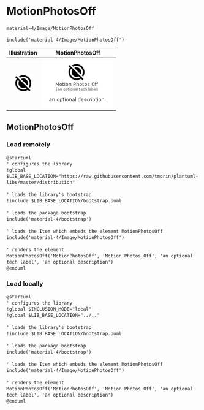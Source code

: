 # MotionPhotosOff


```text
material-4/Image/MotionPhotosOff
```

```text
include('material-4/Image/MotionPhotosOff')
```



| Illustration | MotionPhotosOff |
| :---: | :---: |
| ![illustration for Illustration](../../material-4/Image/MotionPhotosOff.png) | ![illustration for MotionPhotosOff](../../material-4/Image/MotionPhotosOff.Local.png) |




## MotionPhotosOff

### Load remotely
```plantuml
@startuml
' configures the library
!global $LIB_BASE_LOCATION="https://raw.githubusercontent.com/tmorin/plantuml-libs/master/distribution"

' loads the library's bootstrap
!include $LIB_BASE_LOCATION/bootstrap.puml

' loads the package bootstrap
include('material-4/bootstrap')

' loads the Item which embeds the element MotionPhotosOff
include('material-4/Image/MotionPhotosOff')

' renders the element
MotionPhotosOff('MotionPhotosOff', 'Motion Photos Off', 'an optional tech label', 'an optional description')
@enduml
```

### Load locally
```plantuml
@startuml
' configures the library
!global $INCLUSION_MODE="local"
!global $LIB_BASE_LOCATION="../.."

' loads the library's bootstrap
!include $LIB_BASE_LOCATION/bootstrap.puml

' loads the package bootstrap
include('material-4/bootstrap')

' loads the Item which embeds the element MotionPhotosOff
include('material-4/Image/MotionPhotosOff')

' renders the element
MotionPhotosOff('MotionPhotosOff', 'Motion Photos Off', 'an optional tech label', 'an optional description')
@enduml
```

